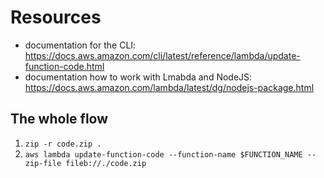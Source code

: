# Resources

- documentation for the CLI: https://docs.aws.amazon.com/cli/latest/reference/lambda/update-function-code.html
- documentation how to work with Lmabda and NodeJS: https://docs.aws.amazon.com/lambda/latest/dg/nodejs-package.html

## The whole flow

1. `zip -r code.zip .`
1. `aws lambda update-function-code --function-name $FUNCTION_NAME --zip-file fileb://./code.zip`